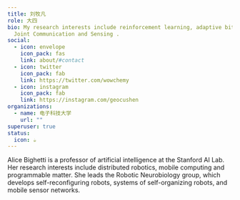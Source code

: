 ```yaml
---
title: 刘牧凡
role: 大四
bio: My research interests include reinforcement learning, adaptive bitrate and
  Joint Communication and Sensing .
social:
  - icon: envelope
    icon_pack: fas
    link: about/#contact
  - icon: twitter
    icon_pack: fab
    link: https://twitter.com/wowchemy
  - icon: instagram
    icon_pack: fab
    link: https://instagram.com/geocushen
organizations:
  - name: 电子科技大学
    url: ""
superuser: true
status:
  icon: ☕️
---
```

Alice Bighetti is a professor of artificial intelligence at the Stanford AI Lab. Her research interests include distributed robotics, mobile computing and programmable matter. She leads the Robotic Neurobiology group, which develops self-reconfiguring robots, systems of self-organizing robots, and mobile sensor networks.